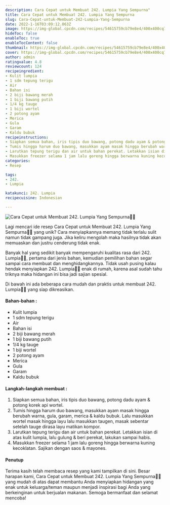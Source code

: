 ```yaml
---
description: Cara Cepat untuk Membuat 242. Lumpia Yang Sempurna"
title: Cara Cepat untuk Membuat 242. Lumpia Yang Sempurna
slug: Cara-Cepat-untuk-Membuat-242-Lumpia-Yang-Sempurna
date: 2022-1-16T03:09:12.063Z
image: https://img-global.cpcdn.com/recipes/54615759cb79e8e4/400x400cq70/photo.jpg
hideToc: false
enableToc: true
enableTocContent: false
thumbnail: https://img-global.cpcdn.com/recipes/54615759cb79e8e4/400x400cq70/photo.jpg
cover: https://img-global.cpcdn.com/recipes/54615759cb79e8e4/400x400cq70/photo.jpg
author: admin
ratingvalue: 4.8
reviewcount: 124
recipeingredient:
- Kulit lumpia
- 1 sdm tepung terigu
- Air
- Bahan isi
- 2 biji bawang merah
- 1 biji bawang putih
- 1/4 kg tauge
- 1 biji wortel
- 2 potong ayam
- Merica
- Gula
- Garam
- Kaldu bubuk
recipeinstructions:
- Siapkan semua bahan, iris tipis duo bawang, potong dadu ayam & potong korek api wortel.
- Tumis hingga harum duo bawang, masukkan ayam masak hingga berubah warna, gula, garam, merica & kaldu bubuk. Lalu masukkan wortel masak hingga layu lalu masukkan taugen, masak sebentar setelah tauge dirasa layu matikan kompor.
- Larutkan tepung terigu dan air untuk bahan perekat. Letakkan isian di atas kulit lumpia, lalu gulung & beri perekat, lakukan sampai habis.
- Masukkan freezer selama 1 jam lalu goreng hingga berwarna kuning kecoklatan. Sajikan dengan saos & mayones.
categories:
- Resep

tags:
- 242.
- Lumpia

katakunci: 242. Lumpia
recipecuisine: Indonesian

---
```


![Cara Cepat untuk Membuat 242. Lumpia Yang Sempurna👩‍🍳](https://img-global.cpcdn.com/recipes/54615759cb79e8e4/400x400cq70/photo.jpg)

Lagi mencari ide resep Cara Cepat untuk Membuat 242. Lumpia Yang Sempurna👩‍🍳 yang unik? Cara menyiapkannya memang tidak terlalu sulit namun tidak gampang juga. Jika keliru mengolah maka hasilnya tidak akan memuaskan dan justru cenderung tidak enak.

Banyak hal yang sedikit banyak mempengaruhi kualitas rasa dari 242. Lumpia👩‍🍳, pertama dari jenis bahan, kemudian pemilihan bahan segar sampai cara membuat dan menghidangkannya. Tidak usah pusing kalau hendak menyiapkan 242. Lumpia👩‍🍳 enak di rumah, karena asal sudah tahu triknya maka hidangan ini bisa jadi sajian spesial.

Di bawah ini ada beberapa cara mudah dan praktis untuk membuat 242. Lumpia👩‍🍳 yang siap dikreasikan.

<!--inarticleads1-->

#### Bahan-bahan :

- Kulit lumpia
- 1 sdm tepung terigu
- Air
- Bahan isi
- 2 biji bawang merah
- 1 biji bawang putih
- 1/4 kg tauge
- 1 biji wortel
- 2 potong ayam
- Merica
- Gula
- Garam
- Kaldu bubuk

<!--inarticleads2-->

#### Langkah-langkah membuat :

1. Siapkan semua bahan, iris tipis duo bawang, potong dadu ayam & potong korek api wortel.
1. Tumis hingga harum duo bawang, masukkan ayam masak hingga berubah warna, gula, garam, merica & kaldu bubuk. Lalu masukkan wortel masak hingga layu lalu masukkan taugen, masak sebentar setelah tauge dirasa layu matikan kompor.
1. Larutkan tepung terigu dan air untuk bahan perekat. Letakkan isian di atas kulit lumpia, lalu gulung & beri perekat, lakukan sampai habis.
1. Masukkan freezer selama 1 jam lalu goreng hingga berwarna kuning kecoklatan. Sajikan dengan saos & mayones.

#### Penutup

Terima kasih telah membaca resep yang kami tampilkan di sini. Besar harapan kami, Cara Cepat untuk Membuat 242. Lumpia Yang Sempurna👩‍🍳 yang mudah di atas dapat membantu Anda menyiapkan hidangan yang enak untuk keluarga/teman maupun menjadi inspirasi bagi Anda yang berkeinginan untuk berjualan makanan. Semoga bermanfaat dan selamat mencoba!